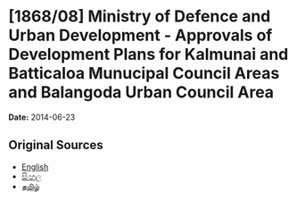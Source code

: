 # [1868/08] Ministry of Defence and Urban Development - Approvals of Development Plans for Kalmunai and Batticaloa Munucipal Council Areas and Balangoda Urban Council Area

**Date:** 2014-06-23

## Original Sources

- [English](https://documents.gov.lk/view/extra-gazettes/2014/6/1868-08_E.pdf)
- [සිංහල](https://documents.gov.lk/view/extra-gazettes/2014/6/1868-08_S.pdf)
- [தமிழ்](https://documents.gov.lk/view/extra-gazettes/2014/6/1868-08_T.pdf)
